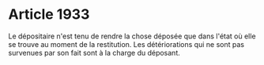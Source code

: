 # Article 1933

Le dépositaire n'est tenu de rendre la chose déposée que dans l'état où elle se trouve au moment de la restitution. Les détériorations qui ne sont pas survenues par son fait sont à la charge du déposant.